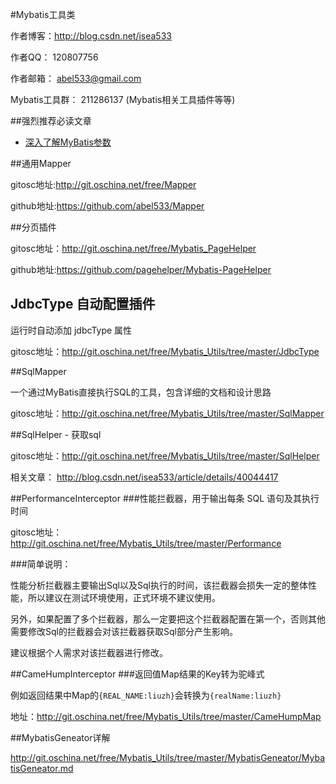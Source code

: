 #Mybatis工具类

作者博客：http://blog.csdn.net/isea533

作者QQ： 120807756

作者邮箱： abel533@gmail.com

Mybatis工具群： 211286137 (Mybatis相关工具插件等等)

##强烈推荐必读文章

- [深入了解MyBatis参数](http://git.oschina.net/free/Mybatis_Utils/blob/master/Blog/%E6%B7%B1%E5%85%A5%E4%BA%86%E8%A7%A3MyBatis%E5%8F%82%E6%95%B0.md)

##通用Mapper

gitosc地址:http://git.oschina.net/free/Mapper

github地址:https://github.com/abel533/Mapper

##分页插件

gitosc地址：http://git.oschina.net/free/Mybatis_PageHelper

github地址:https://github.com/pagehelper/Mybatis-PageHelper

## JdbcType 自动配置插件

运行时自动添加 jdbcType 属性

gitosc地址：http://git.oschina.net/free/Mybatis_Utils/tree/master/JdbcType

##SqlMapper

一个通过MyBatis直接执行SQL的工具，包含详细的文档和设计思路

gitosc地址：http://git.oschina.net/free/Mybatis_Utils/tree/master/SqlMapper

##SqlHelper - 获取sql

gitosc地址：http://git.oschina.net/free/Mybatis_Utils/tree/master/SqlHelper 

相关文章： http://blog.csdn.net/isea533/article/details/40044417

##PerformanceInterceptor
###性能拦截器，用于输出每条 SQL 语句及其执行时间

gitosc地址：http://git.oschina.net/free/Mybatis_Utils/tree/master/Performance

###简单说明：  

性能分析拦截器主要输出Sql以及Sql执行的时间，该拦截器会损失一定的整体性能，所以建议在测试环境使用，正式环境不建议使用。  

另外，如果配置了多个拦截器，那么一定要把这个拦截器配置在第一个，否则其他需要修改Sql的拦截器会对该拦截器获取Sql部分产生影响。  

建议根据个人需求对该拦截器进行修改。    

##CameHumpInterceptor
###返回值Map结果的Key转为驼峰式

例如返回结果中Map的`{REAL_NAME:liuzh}`会转换为`{realName:liuzh}`  

地址：http://git.oschina.net/free/Mybatis_Utils/tree/master/CameHumpMap

##MybatisGeneator详解  

http://git.oschina.net/free/Mybatis_Utils/tree/master/MybatisGeneator/MybatisGeneator.md
